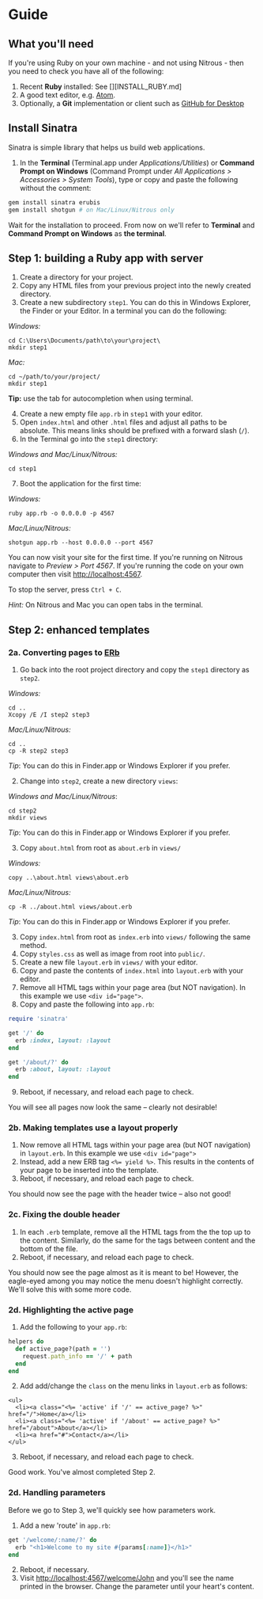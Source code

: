 # Guide

## What you'll need

If you're using Ruby on your own machine - and not using Nitrous - then you need to check you have all of the following:

1. Recent **Ruby** installed: See [][INSTALL_RUBY.md]
3. A good text editor, e.g. [Atom](https://atom.io/).
2. Optionally, a **Git** implementation or client such as [GitHub for Desktop]()

## Install Sinatra

Sinatra is simple library that helps us build web applications.

1. In the **Terminal** (Terminal.app under *Applications/Utilities*) or **Command Prompt on Windows** (Command Prompt under *All Applications > Accessories > System Tools*), type or copy and paste the following without the comment:

  ```ruby
  gem install sinatra erubis
  gem install shotgun # on Mac/Linux/Nitrous only
  ```

  Wait for the installation to proceed. From now on we'll refer to **Terminal** and **Command Prompt on Windows** as **the terminal**.

## Step 1: building a Ruby app with server

1. Create a directory for your project.
2. Copy any HTML files from your previous project into the newly created directory.
3. Create a new subdirectory `step1`. You can do this in Windows Explorer, the Finder or your Editor. In a terminal you can do the following:

  _Windows:_

  ```shell
  cd C:\Users\Documents/path\to\your\project\
  mkdir step1
  ```

  _Mac:_

  ```shell
  cd ~/path/to/your/project/
  mkdir step1
  ```

  **Tip:** use the tab for autocompletion when using terminal.

4. Create a new empty file `app.rb` in `step1` with your editor.
5. Open `index.html` and other `.html` files and adjust all paths to be absolute. This means links should be prefixed with a forward slash (`/`).
6. In the Terminal go into the `step1` directory:

  _Windows and Mac/Linux/Nitrous:_

  ```shell
  cd step1
  ```

7. Boot the application for the first time:

  _Windows:_

  ```shell
  ruby app.rb -o 0.0.0.0 -p 4567
  ```

  _Mac/Linux/Nitrous:_

  ```shell
  shotgun app.rb --host 0.0.0.0 --port 4567
  ```

  You can now visit your site for the first time. If you're running on Nitrous
  navigate to _Preview > Port 4567_. If you're running the code on your own
  computer then visit <http://localhost:4567>.

  To stop the server, press `Ctrl + C`.

  *Hint:* On Nitrous and Mac you can open tabs in the terminal.

## Step 2: enhanced templates
### 2a. Converting pages to [ERb](http://www.stuartellis.eu/articles/erb/)

1. Go back into the root project directory and copy the `step1` directory as `step2`.

  _Windows:_

  ```shell
  cd ..
  Xcopy /E /I step2 step3
  ```

  _Mac/Linux/Nitrous:_

  ```shell
  cd ..
  cp -R step2 step3
  ```

  *Tip*: You can do this in Finder.app or Windows Explorer if you prefer.

2. Change into `step2`, create a new directory `views`:

  _Windows and Mac/Linux/Nitrous_:

  ```shell
  cd step2
  mkdir views
  ```

  *Tip*: You can do this in Finder.app or Windows Explorer if you prefer.

3. Copy `about.html` from root as `about.erb` in `views/`

  _Windows:_
  ```shell
  copy ..\about.html views\about.erb
  ```

  _Mac/Linux/Nitrous:_

  ```shell
  cp -R ../about.html views/about.erb
  ```

  *Tip*: You can do this in Finder.app or Windows Explorer if you prefer.

3. Copy `index.html` from root as `index.erb` into `views/` following the same method.
4. Copy `styles.css` as well as image from root into `public/`.
5. Create a new file `layout.erb` in `views/` with your editor.
6. Copy and paste the contents of `index.html` into `layout.erb` with your editor.
7. Remove all HTML tags within your page area (but NOT navigation). In this example we use `<div id="page">`.
8. Copy and paste the following into `app.rb`:

  ```ruby
  require 'sinatra'

  get '/' do
    erb :index, layout: :layout
  end

  get '/about/?' do
    erb :about, layout: :layout
  end
  ```

9. Reboot, if necessary, and reload each page to check.

You will see all pages now look the same – clearly not desirable!

### 2b. Making templates use a layout properly

1. Now remove all HTML tags within your page area (but NOT navigation) in `layout.erb`.
  In this example we use `<div id="page">`
2. Instead, add a new ERB tag `<%= yield %>`. This results in the contents of your
  page to be inserted into the template.
3. Reboot, if necessary, and reload each page to check.

You should now see the page with the header twice – also not good!

### 2c. Fixing the double header

1. In each `.erb` template, remove all the HTML tags from the the top up to the
  content. Similarly, do the same for the tags between content and the bottom of
  the file.
2. Reboot, if necessary, and reload each page to check.

You should now see the page almost as it is meant to be! However, the eagle-eyed among you may notice the menu doesn't highlight correctly. We'll solve this with some more code.

### 2d. Highlighting the active page

1. Add the following to your `app.rb`:

  ```ruby
  helpers do
    def active_page?(path = '')
      request.path_info == '/' + path
    end
  end
  ```
2. Add add/change the `class` on the menu links in `layout.erb` as follows:

  ```erb
  <ul>
    <li><a class="<%= 'active' if '/' == active_page? %>" href="/">Home</a></li>
    <li><a class="<%= 'active' if '/about' == active_page? %>" href="/about">About</a></li>
    <li><a href="#">Contact</a></li>
  </ul>
  ```
3. Reboot, if necessary, and reload each page to check.

Good work. You've almost completed Step 2.

### 2d. Handling parameters

Before we go to Step 3, we'll quickly see how parameters work.

1. Add a new 'route' in `app.rb`:

  ```ruby
  get '/welcome/:name/?' do
    erb "<h1>Welcome to my site #{params[:name]}</h1>"
  end
  ```

2. Reboot, if necessary.
3. Visit <http://localhost:4567/welcome/John> and you'll see the name printed in the browser. Change the parameter until your heart's content.
